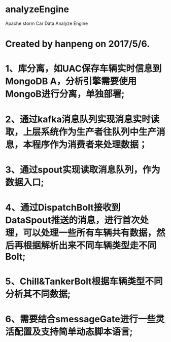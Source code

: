 # analyzeEngine
Apache storm Car Data Analyze Engine
# Created by hanpeng on 2017/5/6.
# 1、库分离，如UAC保存车辆实时信息到MongoDB A，分析引擎需要使用MongoB进行分离，单独部署;
# 2、通过kafka消息队列实现消息实时读取，上层系统作为生产者往队列中生产消息，本程序作为消费者来处理数据；
# 3、通过spout实现读取消息队列，作为数据入口;
# 4、通过DispatchBolt接收到DataSpout推送的消息，进行首次处理，可以处理一些所有车辆共有数据，然后再根据解析出来不同车辆类型走不同Bolt;
# 5、Chill&TankerBolt根据车辆类型不同分析其不同数据;
# 6、需要结合smessageGate进行一些灵活配置及支持简单动态脚本语言;
